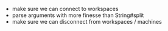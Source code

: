* make sure we can connect to workspaces
* parse arguments with more finesse than String#split
* make sure we can disconnect from workspaces / machines
